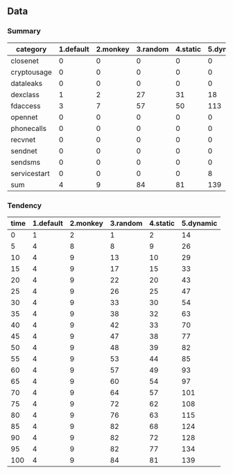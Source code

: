 ## Data


### Summary

|	category	|	1.default	|	2.monkey	|	3.random	|	4.static	|	5.dynamic	|
|	----	|	----	|	----	|	----	|	----	|	----	|
|	closenet	|	0	|	0	|	0	|	0	|	0	|
|	cryptousage	|	0	|	0	|	0	|	0	|	0	|
|	dataleaks	|	0	|	0	|	0	|	0	|	0	|
|	dexclass	|	1	|	2	|	27	|	31	|	18	|
|	fdaccess	|	3	|	7	|	57	|	50	|	113	|
|	opennet	|	0	|	0	|	0	|	0	|	0	|
|	phonecalls	|	0	|	0	|	0	|	0	|	0	|
|	recvnet	|	0	|	0	|	0	|	0	|	0	|
|	sendnet	|	0	|	0	|	0	|	0	|	0	|
|	sendsms	|	0	|	0	|	0	|	0	|	0	|
|	servicestart	|	0	|	0	|	0	|	0	|	8	|
|	sum	|	4	|	9	|	84	|	81	|	139	|

### Tendency

|	time	|	1.default	|	2.monkey	|	3.random	|	4.static	|	5.dynamic	|
|	----	|	----	|	----	|	----	|	----	|	----	|
|	0	|	1	|	2	|	1	|	2	|	14	|
|	5	|	4	|	8	|	8	|	9	|	26	|
|	10	|	4	|	9	|	13	|	10	|	29	|
|	15	|	4	|	9	|	17	|	15	|	33	|
|	20	|	4	|	9	|	22	|	20	|	43	|
|	25	|	4	|	9	|	26	|	25	|	47	|
|	30	|	4	|	9	|	33	|	30	|	54	|
|	35	|	4	|	9	|	38	|	32	|	63	|
|	40	|	4	|	9	|	42	|	33	|	70	|
|	45	|	4	|	9	|	47	|	38	|	77	|
|	50	|	4	|	9	|	48	|	39	|	82	|
|	55	|	4	|	9	|	53	|	44	|	85	|
|	60	|	4	|	9	|	57	|	49	|	93	|
|	65	|	4	|	9	|	60	|	54	|	97	|
|	70	|	4	|	9	|	64	|	57	|	101	|
|	75	|	4	|	9	|	72	|	62	|	108	|
|	80	|	4	|	9	|	76	|	63	|	115	|
|	85	|	4	|	9	|	82	|	68	|	124	|
|	90	|	4	|	9	|	82	|	72	|	128	|
|	95	|	4	|	9	|	82	|	77	|	134	|
|	100	|	4	|	9	|	84	|	81	|	139	|
